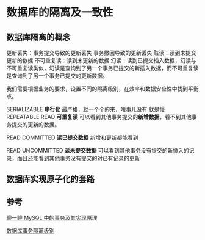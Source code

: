 # 数据库的隔离及一致性

## 数据库隔离的概念
更新丢失：事务提交导致的更新丢失 事务撤回导致的更新丢失
赃读：读到未提交更新的数据
不可重复读：读到未更新的数据
幻读：读到已提交插入数据，幻读与不可重复读类似，幻读是查询到了另一个事务已提交的新插入数据，而不可重复读是查询到了另一个事务已提交的更新数据。

我们需要根据业务的要求，设置不同的隔离级别，在效率和数据安全性中找到平衡点。

SERIALIZABLE **串行化** 最严格，就一个个的来，啥事儿没有 就是慢
REPEATABLE READ **可重复读** 可以看到其他事务提交的**新增数据**，看不到其他事务提交的更新的数据。

READ COMMITTED **读已提交数据**  新增和更新都能看到
 
READ UNCOMMITTED **读未提交数据** 可以看到其他事务没有提交的新插入的记录，而且还能看到其他事务没有提交的对已有记录的更新


## 数据库实现原子化的套路








## 参考
[聊一聊 MySQL 中的事务及其实现原理](https://juejin.im/post/5e0ea6e66fb9a0484d690375?utm_source=gold_browser_extension)

[数据库事务隔离级别](https://juejin.im/post/5b90cbf4e51d450e84776d27)


